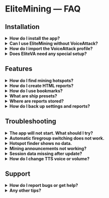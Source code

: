 # EliteMining — FAQ

## Installation

<details>
<summary><b>How do I install the app?</b></summary>

Run EliteMiningSetup.exe and follow the installer.
</details>

<details>
<summary><b>Can I use EliteMining without VoiceAttack?</b></summary>

Yes. All features work in standalone mode except automated mining sequence control.
</details>

<details>
<summary><b>How do I import the VoiceAttack profile?</b></summary>

Open VoiceAttack → Profile → Import Profile. Select EliteMining-Profile.vap from the install folder.
</details>

<details>
<summary><b>Does EliteVA need any special setup?</b></summary>

Set Controls in Elite Dangerous to a saved Custom preset. This creates `Custom.binds` required by EliteVA.
</details>

## Features

<details>
<summary><b>How do I find mining hotspots?</b></summary>

Open the app → Hotspot Finder tab. Filter by minerals or ring type. Results show distance and overlap counts.
</details>

<details>
<summary><b>How do I create HTML reports?</b></summary>

Right-click any mining session in the Reports tab. Select Generate Detailed Report. Add screenshots if needed.
</details>

<details>
<summary><b>How do I use bookmarks?</b></summary>

Mining Session tab → Bookmarks. Save current location or search saved spots. Includes system and ring details.
</details>

<details>
<summary><b>What are ship presets?</b></summary>

Saved firegroup and timer configurations for different ships. Create and switch between setups quickly.
</details>

<details>
<summary><b>Where are reports stored?</b></summary>

Reports are saved to the `Reports/Mining Session/` folder inside the app installation folder.
</details>

<details>
<summary><b>How do I back up settings and reports?</b></summary>

Open the app → Backup & Restore. You can also copy the install folder to a safe location.
</details>

## Troubleshooting

<details>
<summary><b>The app will not start. What should I try?</b></summary>

Run the app as Administrator. Add an antivirus exclusion for the install folder. Reboot and try again.
</details>

<details>
<summary><b>Automatic firegroup switching does not work.</b></summary>

Make sure all firegroups A–H are populated in Elite Dangerous.
</details>

<details>
<summary><b>Hotspot finder shows no data.</b></summary>

Log out and back into Elite Dangerous once. Make sure the game journal files are accessible to the app.
</details>

<details>
<summary><b>Mining announcements not working?</b></summary>

Check Settings → Interface → Text-to-Speech. Test voice and volume. Enable announcement filters.
</details>

<details>
<summary><b>Session data missing after update?</b></summary>

Relog into Elite Dangerous once. The app refreshes location data on first login.
</details>

<details>
<summary><b>How do I change TTS voice or volume?</b></summary>

Open the app → Settings → Interface → Text-to-Speech. Choose a voice and set the volume.
</details>

## Support

<details>
<summary><b>How do I report bugs or get help?</b></summary>

Join the Discord server or open a GitHub issue. Include steps to reproduce and any relevant log files from the install folder.
</details>

<details>
<summary><b>Any other tips?</b></summary>

Keep the app updated. Create backups before major changes or updates.
</details>